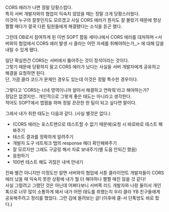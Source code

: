 CORS 에러가 나면 정말 당황스럽다.
<br />
특히 서버 개발자와의 협업이 익숙치 않았을 때는 정말 크게 당황스러웠다.
<br />
이것이 누구의 잘못인지도 모르겠고 사실 CORS 에러가 뭔지도 잘 몰랐기 때문에 항상 쩔쩔 매다가 결국 다른 팀원들에게 해결됐다는 소식을 듣곤 했다.

그런데 OB로서 참여하게 된 이번 SOPT 합동 세미나에서 CORS 에러를 대처하며 <서버와의 협업에서 CORS 에러 발생 시 클라는 어떤 자세를 취해야하는가,,> 에 대해 답을 내릴 수 있게 됐다.

일단 확실한건 CORS는 서버에서 뚫어주는 것이 정석이라는 것이다.
<br />
그렇기 때문에 당황하지 말고 CORS 에러가 났다는 사실을 서버 개발자에게 공유하고 해결을 요청하면 된다.
<br />
단, 가끔 클라 코드가 문제인 경우도 있는데 이것은 정말 특수한 경우이다.

그렇다고 'CORS는 너네 영역이니까 알아서 해결하고 연락줘'라고 해야하는가?
<br />
정답은 없겠지만.. 개인적으로 그렇게 좋은 태도는 아니라고 생각한다.
<br />
적어도 SOPT에서 앱잼을 하며 정말 끈끈한 한 팀이 되고 싶다면 말이다.

그래서 내가 취한 태도는 다음과 같다. (사실 별것은 없다.)
- (CORS 에러는 포스트맨으로 테스트할 수 없기 때문에)요청 시 바로바로 테스트 해봐주기
- 테스트 결과를 정확하게 알려주기
- 개발자 도구 네트워크 탭의 response 헤더 확인해봐주기
- 잘 모르지만 그래도 구글링 해서 자료 보내주기(별 도움 안되긴 했음)
- 응원하기
- 100번 테스트 해도 귀찮은 내색 안내기

진짜 별건 아니지만 이정도만 알면 서버와의 협업에 서툰 클라이언트 개발자들이 CORS 에러 났을 때 익숙치 못한 상황에 내가 뭘 더 해야하나 쩔쩔 매진 않을 것 같다!
<br />
사실 그럴려고 그랬던 것은 아닌데 어쩌다보니 서버쪽 리드 개발자와 나랑 둘이서 개인톡으로 너무 많이 소통하게 돼서 내가 어떤 태도를 취했는지 우리 클라 YB 친구들에게 공유해주려고 정리를 했었다. 그런 김에 올려보는 글! (이후에 클-서 단톡방도 바로 팠다.)
